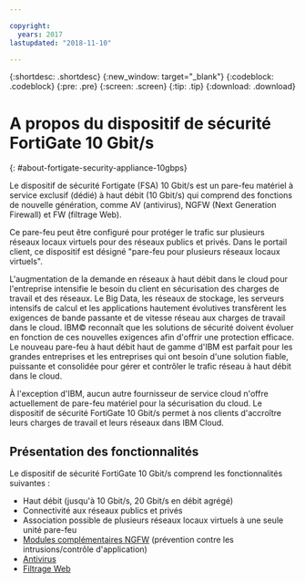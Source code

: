 ```yaml
---

copyright:
  years: 2017
lastupdated: "2018-11-10"

---
```


{:shortdesc: .shortdesc}
{:new_window: target="_blank"}
{:codeblock: .codeblock}
{:pre: .pre}
{:screen: .screen}
{:tip: .tip}
{:download: .download}

# A propos du dispositif de sécurité FortiGate 10 Gbit/s
{: #about-fortigate-security-appliance-10gbps}

Le dispositif de sécurité Fortigate (FSA) 10 Gbit/s est un pare-feu matériel à service exclusif (dédié) à haut débit (10 Gbit/s) qui comprend des fonctions de nouvelle génération, comme AV (antivirus), NGFW (Next Generation Firewall) et FW (filtrage Web).

Ce pare-feu peut être configuré pour protéger le trafic sur plusieurs réseaux locaux virtuels pour des réseaux publics et privés. Dans le portail client, ce dispositif est désigné "pare-feu pour plusieurs réseaux locaux virtuels".

L'augmentation de la demande en réseaux à haut débit dans le cloud pour l'entreprise intensifie le besoin du client en sécurisation des charges de travail et des réseaux. Le Big Data, les réseaux de stockage, les serveurs intensifs de calcul et les applications hautement évolutives transfèrent les exigences de bande passante et de vitesse réseau aux charges de travail dans le cloud. IBM© reconnaît que les solutions de sécurité doivent évoluer en fonction de ces nouvelles exigences afin d'offrir une protection efficace. Le nouveau pare-feu à haut débit haut de gamme d'IBM est parfait pour les grandes entreprises et les entreprises qui ont besoin d'une solution fiable, puissante et consolidée pour gérer et contrôler le trafic réseau à haut débit dans le cloud.

À l'exception d'IBM, aucun autre fournisseur de service cloud n'offre actuellement de pare-feu matériel pour la sécurisation du cloud. Le dispositif de sécurité FortiGate 10 Gbit/s permet à nos clients d'accroître leurs charges de travail et leurs réseaux dans IBM Cloud.

## Présentation des fonctionnalités

Le dispositif de sécurité FortiGate 10 Gbit/s comprend les fonctionnalités suivantes :

* Haut débit (jusqu'à 10 Gbit/s, 20 Gbit/s en débit agrégé)
* Connectivité aux réseaux publics et privés
* Association possible de plusieurs réseaux locaux virtuels à une seule unité pare-feu
* [Modules complémentaires NGFW](/docs/infrastructure/fortigate-10g?topic=fortigate-10g-fortiguard-firewall-addons) (prévention contre les intrusions/contrôle d'application)
* [Antivirus](/docs/infrastructure/fortigate-10g?topic=fortigate-10g-fortiguard-firewall-addons)
* [Filtrage Web](/docs/infrastructure/fortigate-10g?topic=fortigate-10g-fortiguard-firewall-addons)
